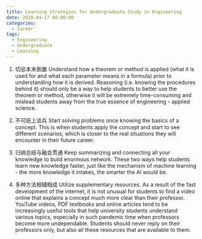 ```yaml
---
title: Learning Strategies for Undergraduate Study in Engineering
date: 2020-04-17 00:00:00
categories:
  - Career
tags:
  - Engineering
  - Undergraduate
  - Learning
---
```


1. 切忌本末倒置
   Understand how a theorem or method is applied (what it is used for and what each parameter means in a formula) prior to understanding how it is derived.
   Reasoning (i.e. knowing the procedures behind it) should only be a way to help students to better use the theorem or method, otherwise it will be extremely time-consuming and mislead students away from the true essence of engineering - applied science.

2. 不可纸上谈兵
   Start solving problems once knowing the basics of a concept.
   This is when students apply the concept and start to see different scenarios, which is closer to the real situations they will encounter in their future career.

3. 归纳总结与融会贯通
   Keep summarizing and connecting all your knowledge to build enormous network.
   These two ways help students learn new knowledge faster, just like the mechanism of machine learning - the more knowledge it intakes, the smarter the AI would be.

4. 多种方法相辅相成
   Utilize supplementary resources.
   As a result of the fast development of the internet, it is not unusual for students to find a video online that explains a concept much more clear than their professor. YouTube videos, PDF textbooks and online articles tend to be increasingly useful tools that help university students understand various topics, especially in such pandemic time when professors become more undependable. Students should never reply on their professors only, but also all these resources that are available to them.
